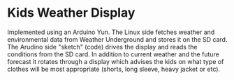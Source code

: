 Kids Weather Display
========

Implemented using an Arduino Yun. The Linux side fetches weather and environmental data from Weather Underground and stores it on the SD card. The Arudino side "sketch" (code) drives the display and reads the conditions from the SD card. In addition to current weather and the future forecast it rotates through a display which advises the kids on what type of clothes will be most appropriate (shorts, long sleeve, heavy jacket or etc).
